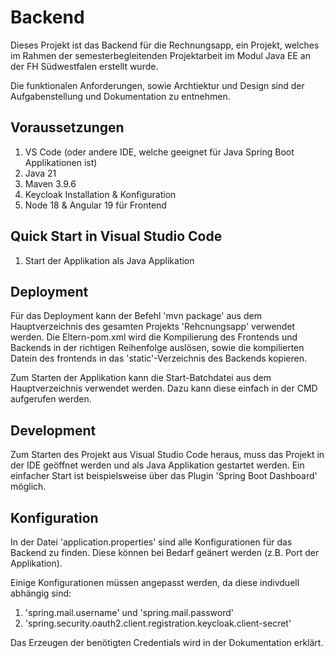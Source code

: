 # Backend

Dieses Projekt ist das Backend für die Rechnungsapp, ein Projekt, welches im Rahmen der semesterbegleitenden Projektarbeit im Modul Java EE an der FH Südwestfalen erstellt wurde.

Die funktionalen Anforderungen, sowie Archtiektur und Design sind der Aufgabenstellung und Dokumentation zu entnehmen.

## Voraussetzungen
1. VS Code (oder andere IDE, welche geeignet für Java Spring Boot Applikationen ist)
2. Java 21
3. Maven 3.9.6
4. Keycloak Installation & Konfiguration
4. Node 18 & Angular 19 für Frontend

## Quick Start in Visual Studio Code
1. Start der Applikation als Java Applikation

## Deployment
Für das Deployment kann der Befehl 'mvn package' aus dem Hauptverzeichnis des gesamten Projekts 'Rehcnungsapp' verwendet werden. Die Eltern-pom.xml wird die Kompilierung
des Frontends und Backends in der richtigen Reihenfolge auslösen, sowie die kompilierten Datein des frontends in das 'static'-Verzeichnis des Backends kopieren.

Zum Starten der Applikation kann die Start-Batchdatei aus dem Hauptverzeichnis verwendet werden. Dazu kann diese einfach in der CMD aufgerufen werden. 

## Development

Zum Starten des Projekt aus Visual Studio Code heraus, muss das Projekt in der IDE geöffnet werden und als Java Applikation gestartet werden. Ein einfacher Start ist beispielsweise
über das Plugin 'Spring Boot Dashboard' möglich.

## Konfiguration

In der Datei 'application.properties' sind alle Konfigurationen für das Backend zu finden. Diese können bei Bedarf geänert werden (z.B. Port der Applikation).

Einige Konfigurationen müssen angepasst werden, da diese indivduell abhängig sind:
1. 'spring.mail.username' und 'spring.mail.password'
2. 'spring.security.oauth2.client.registration.keycloak.client-secret'

Das Erzeugen der benötigten Credentials wird in der Dokumentation erklärt.
